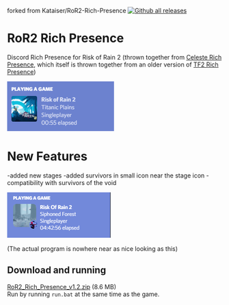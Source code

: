 forked from Kataiser/RoR2-Rich-Presence [![Github all releases](https://img.shields.io/github/downloads/Kataiser/RoR2-Rich-Presence/total.svg)](https://GitHub.com/Kataiser/RoR2-Rich-Presence/releases/)

# RoR2 Rich Presence
Discord Rich Presence for Risk of Rain 2 (thrown together from [Celeste Rich Presence](https://github.com/Kataiser/celeste-rich-presence), which itself is thrown together from an older version of [TF2 Rich Presence](https://github.com/Kataiser/tf2-rich-presence))

![Screenshot](screenshot.png)

# New Features
-added new stages
-added survivors in small icon near the stage icon
-compatibility with survivors of the void

![Screenshot](image.png)

(The actual program is nowhere near as nice looking as this)

## Download and running
[RoR2_Rich_Presence_v1.2.zip](https://github.com/Zanzancomms/RoR2-Rich-Presence/releases/download/1.2/RoR2-Rich-Presence-1.2.zip) (8.6 MB)  
Run by running `run.bat` at the same time as the game.
